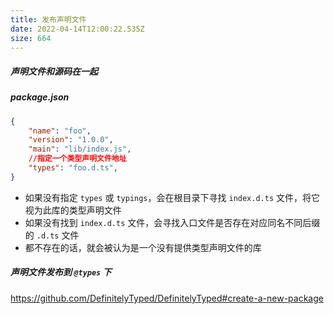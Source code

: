 ```yaml
---
title: 发布声明文件
date: 2022-04-14T12:00:22.535Z
size: 664
---
```

##### 声明文件和源码在一起

##### package.json

```json
{
    "name": "foo",
    "version": "1.0.0",
    "main": "lib/index.js",
  	//指定一个类型声明文件地址
    "types": "foo.d.ts",
}
```

- 如果没有指定 `types` 或 `typings`，会在根目录下寻找 `index.d.ts` 文件，将它视为此库的类型声明文件
- 如果没有找到 `index.d.ts` 文件，会寻找入口文件是否存在对应同名不同后缀的 `.d.ts` 文件
- 都不存在的话，就会被认为是一个没有提供类型声明文件的库



##### 声明文件发布到 `@types` 下

https://github.com/DefinitelyTyped/DefinitelyTyped#create-a-new-package
